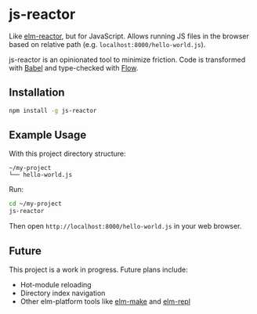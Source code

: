 # js-reactor

Like [elm-reactor](https://github.com/elm-lang/elm-reactor), but for JavaScript. Allows running JS files in the browser based on relative path (e.g. `localhost:8000/hello-world.js`).

js-reactor is an opinionated tool to minimize friction. Code is transformed with [Babel](https://babeljs.io) and type-checked with [Flow](http://flowtype.org).

## Installation

```bash
npm install -g js-reactor
```

## Example Usage

With this project directory structure:

```
~/my-project
└── hello-world.js
```

Run:

```bash
cd ~/my-project
js-reactor
```

Then open `http://localhost:8000/hello-world.js` in your web browser.

## Future

This project is a work in progress. Future plans include:

- Hot-module reloading
- Directory index navigation
- Other elm-platform tools like [elm-make](https://github.com/elm-lang/elm-make) and [elm-repl](https://github.com/elm-lang/elm-repl)
